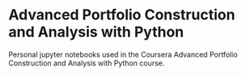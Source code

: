 # Advanced Portfolio Construction and Analysis with Python 

Personal jupyter notebooks used in the Coursera Advanced Portfolio Construction and Analysis with Python course.
